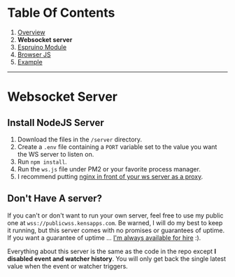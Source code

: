 # Table Of Contents
 1. [Overview](https://github.com/protoroboticsgit/espruino/blob/master/devicerc/readme.md)
 2. **Websocket server**
 3. [Espruino Module](https://github.com/protoroboticsgit/espruino/blob/master/devicerc/readme_espruino.md)
 4. [Browser JS](https://github.com/protoroboticsgit/espruino/blob/master/devicerc/readme_browser.md)
 5. [Example](https://github.com/protoroboticsgit/espruino/blob/master/devicerc/readme_example_1.md)
----------------------------------------------

# Websocket Server

## Install NodeJS Server

 1. Download the files in the ```/server``` directory.
 2. Create a ```.env``` file containing a ```PORT``` variable set to the value you want the WS server to listen on.
 3. Run ```npm install```.
 4. Run the ```ws.js``` file under PM2 or your favorite process manager.
 5. I recommend putting [nginx in front of your ws server as a proxy](https://www.nginx.com/blog/websocket-nginx/).

## Don't Have A server?

If you can't or don't want to run your own server, feel free to use my public one at ```wss://publicwss.kensapps.com```. Be warned, I will do my best to keep it running, but this server comes with no promises or guarantees of uptime. If you want a guarantee of uptime ... [I'm always available for hire](https://kensapps.com) :).

Everything about this server is the same as the code in the repo except **I disabled event and watcher history**. You will only get back the single latest value when the event or watcher triggers.
